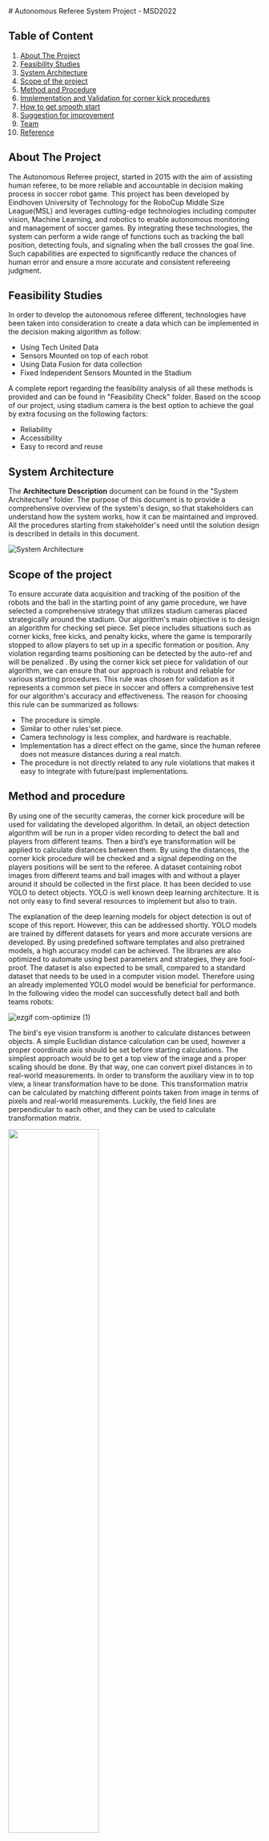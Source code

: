<div id="top"></div>
<!--
README to be edited according to the need.
-->
# Autonomous Referee System Project - MSD2022

## Table of Content
1. [About The Project](#about-the-project)
2. [Feasibility Studies](#feasibility-studies)
3. [System Architecture](#system-architecture)
4. [Scope of the project](#scope-of-the-project)
5. [Method and Procedure](#method-and-procedure)
6. [Implementation and Validation for corner kick procedures](#implementation-and-validation-for-corner-kick-procedures)
7. [How to get smooth start](#how-to-get-smooth-start)
8. [Suggestion for improvement](#suggestion-for-improvement)
9. [Team](#team)
10. [Reference](#Reference)

<!-- ABOUT THE PROJECT -->
## About The Project
The Autonomous Referee project, started in 2015 with the aim of assisting human referee, to be more reliable and accountable in decision making process in soccer robot game. This project has been developed by Eindhoven University of Technology for the RoboCup Middle Size League(MSL) and leverages cutting-edge technologies including computer vision, Machine Learning, and robotics to enable autonomous monitoring and management of soccer games. By integrating these technologies, the system can perform a wide range of functions such as tracking the ball position, detecting fouls, and signaling when the ball crosses the goal line. Such capabilities are expected to significantly reduce the chances of human error and ensure a more accurate and consistent refereeing judgment.
<!-- Feasibility Analysis -->
## Feasibility Studies
In order to develop the autonomous referee different, technologies have been taken into consideration to create a data which can be implemented in the decision making algorithm as follow:
- Using Tech United Data 
- Sensors Mounted on top of each robot
- Using Data Fusion for data collection
- Fixed Independent Sensors Mounted in the Stadium

A complete report regarding the feasibility analysis of all these methods is provided and can be found in "Feasibility Check" folder.
Based on the scoop of our project, using stadium camera is the best option to achieve the goal by extra focusing on the following factors: 
- Reliability
- Accessibility
- Easy to record and reuse


<!-- System Architecture -->
## System Architecture

The **Architecture Description** document can be found in the "System Architecture" folder. The purpose of this document is to provide a comprehensive overview of the system's design, so that stakeholders can understand how the system works, how it can be maintained and improved. All the procedures starting from stakeholder's need until the solution design is described in details in this document.

![System Architecture](https://user-images.githubusercontent.com/120414397/227020183-aba1bf27-cf96-4e15-9812-ae452a9f37d4.PNG)

<!-- Scope of the project -->
## Scope of the project 

To ensure accurate data acquisition and tracking of the position of the robots and the ball in the starting point of any game procedure, we have selected a comprehensive strategy that utilizes stadium cameras placed strategically around the stadium. Our algorithm's main objective is to design an algorithm for checking set piece. Set piece includes situations such as corner kicks, free kicks, and penalty kicks, where the game is temporarily stopped to allow players to set up in a specific formation or position. Any violation regarding teams positioning can be detected by the auto-ref and will be penalized . By using the corner kick set piece for validation of our algorithm, we can ensure that our approach is robust and reliable for various starting procedures. This rule was chosen for validation as it represents a common set piece in soccer and offers a comprehensive test for our algorithm's accuracy and effectiveness. The reason for choosing this rule can be summarized as follows: 

- The procedure is simple. 
- Similar to other rules'set piece. 
- Camera technology is less complex, and hardware is reachable. 
- Implementation has a direct effect on the game, since the human referee does not measure distances during a real match. 
- The procedure is not directly related to any rule violations that makes it easy to integrate with future/past implementations. 

<!-- Method and procedure -->
## Method and procedure

By using one of the security cameras, the corner kick procedure will be used for validating the developed algorithm. In detail, an object detection algorithm will be run in a proper video recording to detect the ball and players from different teams. Then a bird’s eye transformation will be applied to calculate distances between them. By using the distances, the corner kick procedure will be checked and a signal depending on the players positions will be sent to the referee. A dataset containing robot images from different teams and ball images with and without a player around it should be collected in the first place. It has been decided to use YOLO to detect objects. YOLO is well known deep learning architecture. It is not only easy to find several resources to implement but also to train. 

The explanation of the deep learning models for object detection is out of scope of this report. However, this can be addressed shortly. YOLO models are trained by different datasets for years and more accurate versions are developed. By using predefined software templates and also pretrained models, a high accuracy model can be achieved. The libraries are also optimized to automate using best parameters and strategies, they are fool-proof. The dataset is also expected to be small, compared to a standard dataset that needs to be used in a computer vision model. Therefore using an already implemented YOLO model would be beneficial for performance. 
In the following video the model can successfully detect ball and both teams robots:

![ezgif com-optimize (1)](https://user-images.githubusercontent.com/120414397/227038630-5f09d067-59e2-4e3e-8ea9-17e036398eee.gif)

The bird's eye vision transform is another to calculate distances between objects. A simple Euclidian distance calculation can be used, however a proper coordinate axis should be set before starting calculations. The simplest approach would be to get a top view of the image and a proper scaling should be done. By that way, one can convert pixel distances in to real-world measurements. In order to transform the auxiliary view in to top view, a linear transformation have to be done. This transformation matrix can be calculated by matching different points taken from image in terms of pixels and real-world measurements. Luckily, the field lines are perpendicular to each other, and they can be used to calculate transformation matrix.

<img src="https://user-images.githubusercontent.com/120414397/227039753-4d70c67d-09ae-4569-9b98-30c239d85abb.png" width="60%" height="60%">


<!-- Implementation and Validation for corner kick procedures -->
## Implementation and Validation for corner kick procedures
The developed python code  can be found in the folder named "Developed Software".

According to corner kick set piece:

- The referee gives a “corner kick” signal.
- The robot of the attacking team that is taking the kick is positioned at the ball. 
- All other players of the corner kick awarded team can stay anywhere on the field except in a circle with a radius of 2m around the ball until the ball is in play.
- All players of the opponent team can stay anywhere on the field except in a circle with a radius of 3m around the ball until the ball is in play. 


As a result any violation according to this procedures should be logged by autonomous referee. Two possible scenarios can be defined:

- Attacking Team Scenario: The robot behind the ball is from the Blue Team, so the attacking team is defined in this situation is the blue team and the defending team is the oranje one. The blue robot should not be with a distance of 2 meters to the ball.


https://user-images.githubusercontent.com/58340607/227952868-e57aaf87-eefa-4d70-9552-03f564c0e8b5.mp4



- Defending Team Scenario: To validate the results, a 3 meter radius has been added to check if the oranje team violates the 3 meter rule


 

https://user-images.githubusercontent.com/58340607/227952993-cd51b16d-355b-40ed-9c75-7b72ff20376b.mp4
 <!-- How to get smooth start -->
## How to get smooth start

- It is recommended to not start from the scratch.
- Study the documents regarding the previous groups.
- It is highly recommended to get in touch with the Tech United team and use the Tech United repository in case of using TURTLEs. <br />
  Some of the people that you can get in touch with:<br />
  Tech United Website: https://www.techunited.nl/en/<br />
  Tech United (Techunited@tue.nl)<br />
  René van de Molengraft - Project Sponsor and Technical Consultant (M.J.G.v.d.Molengraft@tue.nl)<br />
  Ruben Beumer (r.m.beumer@tue.nl) <br />


- Ask for permission for using the surveillance cameras at the Robotics Lab.
  You may contact Ömür Arslan (o.arslan@tue.nl) to ask for the permission.
- Get in touch with MSD2022.
- Get in touch with Matthias Briegel<br />
  Matthias is the person who has previously worked on developing AutoRef system and he may share some interesting ideas for the development of the AutoRef system. (matthias_briegel@hotmail.com)
   
  <!-- Suggestion for improvement-->
## Suggestion for improvement
- Apply the algorithm for other rule's procedures such as free kick and goal kick
- Train the model to work with different types of robots and balls
- Try to combine different cameras for better view of the field

<!-- Team -->
## Team

This project has been carried out by the Mechatronic Systems Design (MSD) 2022 at Eindhoven University of Technology (TU/e) for the 1st in-house project in Block II of the program. The team members are as follow:

Elham Honarvar - Design Engineer and Project manager (e.honarvar@tue.nl)<br />
Farah Fadel - Design Engineer and Team Leader (f.fadel@tue.nl)<br />
Ahmet Demirel - Design Engineer and System Architect (a.demirel@tue.nl)<br />
Atefeh Dehghannayyeri - Design Engineer and Test Engineer (a.dehghannayeri@tue.nl)<br />

<!-- Reference -->
## Reference

CST-Wiki Overview: Cohort 2015-2017 until 2020-2022
---------------------------------- 
http://cstwiki.wtb.tue.nl/index.php?title=AutoRef_-_Autonomous_Referee_System 



Github repository cohort 2021-2023 
---------------------------------- 
The 2021-2023 MSD team used the robot players as “referee” to collect data for the decision-making algorithm. Using Tech United Data, the team designed, implemented, and tested the "ball rolling for a distance greater than 0.5 m" and the “ball IN/OUT of play” tasks. Moreover, the team recorded a real game of two against two robots to validate the algorithm created in Matlab.

https://github.com/Anup8777/AutonomousReferee 



TU/e Gitlab repository (a.o. 2017-2018 software; files of 2-3 years ago)
------------------------------------------------------------------------- 
https://gitlab.tue.nl/autoref/autoref_system 
 
<p align="right">(<a href="#top">back to top</a>)</p>


